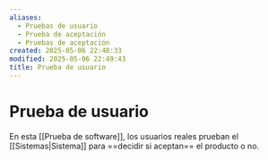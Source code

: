 ```yaml
---
aliases:
  - Pruebas de usuario
  - Prueba de aceptación
  - Pruebas de aceptación
created: 2025-05-06 22:48:33
modified: 2025-05-06 22:49:43
title: Prueba de usuario
---
```


# Prueba de usuario

En esta [[Prueba de software]], los usuarios reales prueban el [[Sistemas|Sistema]] para ==decidir si aceptan== el producto o no.
